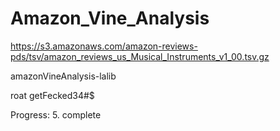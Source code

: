 # Amazon_Vine_Analysis

https://s3.amazonaws.com/amazon-reviews-pds/tsv/amazon_reviews_us_Musical_Instruments_v1_00.tsv.gz


amazonVineAnalysis-lalib

roat
getFecked34#$

Progress:
5. complete